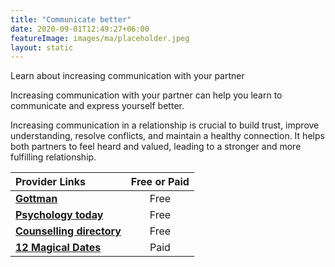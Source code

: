 ```yaml
---
title: "Communicate better"
date: 2020-09-01T12:49:27+06:00
featureImage: images/ma/placeholder.jpeg
layout: static
---
```


Learn about increasing communication with your partner

Increasing communication with your partner can help you learn to communicate and express yourself better.

Increasing communication in a relationship is crucial to build trust, improve understanding, resolve conflicts, and maintain a healthy connection. It helps both partners to feel heard and valued, leading to a stronger and more fulfilling relationship.

| Provider Links      | Free or Paid  |  
| :-----------          | :--------------:      |  
| [**Gottman**](https://www.gottman.com/couples/apps/) | Free | 
| [**Psychology today**](https://www.psychologytoday.com/us/blog/communication-matters/202107/why-communication-matters) | Free | 
| [**Counselling directory**](https://www.counselling-directory.org.uk/memberarticles/the-importance-of-communication-in-relationships) | Free | 
| [**12 Magical Dates**](https://www.12magicaldates.com/reignite-marriage-relationship?r_done=1) | Paid | 
  

<br/><br/>






